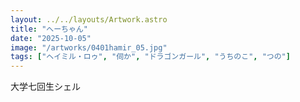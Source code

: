 ```yaml
---
layout: ../../layouts/Artwork.astro
title: "へーちゃん"
date: "2025-10-05"
image: "/artworks/0401hamir_05.jpg"
tags: ["ヘイミル・ロゥ", "伺か", "ドラゴンガール", "うちのこ", "つの"]
---
```


大学七回生シェル